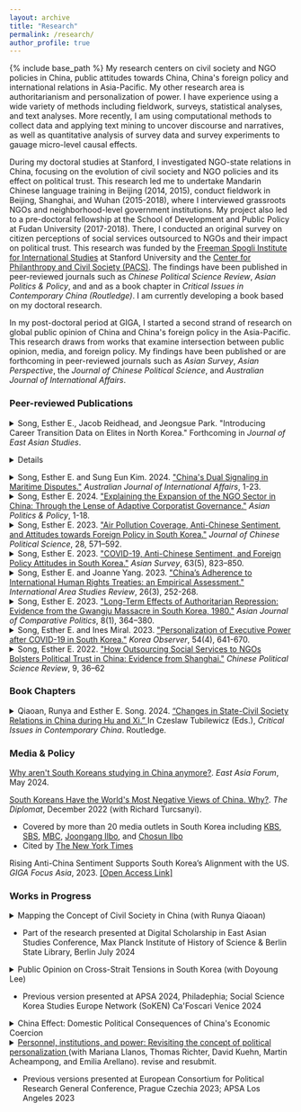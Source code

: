 ```yaml
---
layout: archive
title: "Research"
permalink: /research/
author_profile: true
---
```


{% include base_path %}
My research centers on civil society and NGO policies in China, public attitudes towards China, China's foreign policy and international relations in Asia-Pacific. My other research area is authoritarianism and personalization of power. I have experience using a wide variety of methods including fieldwork, surveys, statistical analyses, and text analyses. More recently, I am using computational methods to collect data and applying text mining to uncover discourse and narratives, as well as quantitative analysis of survey data and survey experiments to gauage micro-level causal effects.

During my doctoral studies at Stanford, I investigated NGO-state relations in China, focusing on the evolution of civil society and NGO policies and its effect on political trust. This research led me to undertake Mandarin Chinese language training in Beijing (2014, 2015), conduct fieldwork in Beijing, Shanghai, and Wuhan (2015-2018), where I interviewed grassroots NGOs and neighborhood-level government institutions. My project also led to a pre-doctoral fellowship at the School of Development and Public Policy at Fudan University (2017-2018). There, I conducted an original survey on citizen perceptions of social services outsourced to NGOs and their impact on political trust. This research was funded by the [Freeman Spogli Institute for International Studies](https://fsi.stanford.edu/) at Stanford University and the [Center for Philanthropy and Civil Society (PACS)](https://pacscenter.stanford.edu/). The findings have been published in peer-reviewed journals such as *Chinese Political Science Review*, *Asian Politics & Policy*, and and as a book chapter in *Critical Issues in Contemporary China (Routledge)*. I am currently developing a book based on my doctoral research.

In my post-doctoral period at GIGA, I started a second strand of research on global public opinion of China and China's foreign policy in the Asia-Pacific. This research draws from works that examine intersection between public opinion, media, and foreign policy. My findings have been published or are forthcoming in peer-reviewed journals such as *Asian Survey*, *Asian Perspective*, the *Journal of Chinese Political Science*, and *Australian Journal of International Affairs*.

### Peer-reviewed Publications

<details style="display:block; margin-bottom: 1em;"><summary>Song, Esther E., Jacob Reidhead, and Jeongsue Park. "Introducing Career Transition Data on Elites in North Korea." Forthcoming in <em>Journal of East Asian Studies</em>.</summary><br><p>We introduce a novel dataset mapping career transitions of 505 elites in North Korea. Despite ample attention to granular data on elites, there's a lack of comprehensive information spanning state, party, military, and parastatal sectors. Granular rank and position data enable tracing intra- and inter-institutional elite mobility, opening new research avenues on North Korean elite studies and leader-elite dynamics in personalist autocracies. Exploiting within-regime threat level variation during successions, we test hypotheses on dictators' use of intra- versus inter-institutional elite management. We conclude with implications for new research directions in North Korean studies and authoritarianism literature.</p>
<p>
- Previous versions presented at MPSA, Chicago; Stanford Network Forum, Stanford University; ECPR Prague 2023; All Souls College, Oxford University April 2024.</p></details>   

<details style="display:block; margin-bottom: 1em;><summary>Song, Esther E. "South Korea’s Narratives on China: Evidence from Elites, Masses, and Scholars." Forthcoming in <em>Asian Perspective.</em></summary><br><p>What are the narratives on China in South Korea since the normalization of two countries in 1992? Drawing from computational analysis of scholarly articles, op-eds, and polls, this paper presents a descriptive picture of narratives on China in South Korea put forward by different sectors of the society - the elites, masses, and the scholars. The finding shows that while scholarly narratives in South Korea towards China have remained balanced, within domestic politics the narrative towards China has become increasingly polarized in the post-2015 period. Factors contributing to this polarization include China’s hawkish response to South Korea’s foreign policy choices, most evidently demonstrated during the THAAD dispute. Other recent issues include the COVID-19 which has sparked debate at the elite level on whether weak enforcement of border controls towards travelers from China demonstrate lack of sovereignty and an overt pro-China attitude by then incumbent Moon administration.</p>
<p>
- Previous version presented at Helmut Schmidt Stiftung Conference on International China Narratives in Politics and Economics Since 1945, Hamburg Germany 2023.</p></details>   


<details style="display:inline"><summary>Song, Esther E. and Sung Eun Kim. 2024. <a href="https://www.tandfonline.com/doi/full/10.1080/10357718.2024.2394179" target="_blank">"China's Dual Signaling in Maritime Disputes."</a> <em>Australian Journal of International Affairs</em>, 1-23.</summary><br><p>How does China signal foreign policy intentions to domestic and international audience during territorial conflicts? While China can signal its resolve by provoking nationalism at home, doing so may risk appearing threatening to neighboring countries in the region. We argue that China resolves the dilemma by sending different types of messages to domestic and international audiences. Focusing on China’s maritime conflicts in the South China Sea and the East China Sea, we examine China’s narratives regarding the maritime disputes through the analysis of state-run media. Our findings from text mining and topic analyses of more than 31,000 state media reports from 2002 to 2021 suggest that China signals to the international audience on international cooperation emphasizing diplomatic and peaceful resolutions while relatively less in domestic media. The analyses have implications on how China signals foreign policy intentions amidst rising nationalism.</p>
<p>
- Previous version presented at 2023 APSA Los Angeles; GIGA Workshop on Foreign Policy 2023</p></details>   


<details style="display:inline"><summary>Song, Esther E. 2024. <a href="https://onlinelibrary.wiley.com/doi/10.1111/aspp.12752" target="_blank">"Explaining the Expansion of the NGO Sector in China: Through the Lense of Adaptive Corporatist Governance."</a> <em>Asian Politics & Policy</em>, 1-18.</summary><br><p>What explains the exponential growth of the number of NGOs in China during the recent decades? Moving beyond the extant literature that focuses on the strategic relationship between NGOs and the local state, this article argues that the growth can be also attributed to the central state which has focused on the promotion of different types of NGOs throughout time. The proactive role of the central state has become more conspicuous under Xi administration where the party-state plays a more active role in maneuvering the growth of a service-oriented third sector. This adaptive strategy has led to the counterintuitive phenomenon of an increase in institutional space for NGOs in authoritarian China, especially the social service-oriented NGOs in recent years. This article draws from theories of institutional change to explain the process through which the central state has expanded institutional space for NGOs throughout time.</p></details>    


<details style="display:inline"><summary>Song, Esther E. 2023. <a href="https://doi.org/10.1007/s11366-023-09849-z" target="_blank">"Air Pollution Coverage, Anti-Chinese Sentiment, and Attitudes towards Foreign Policy in South Korea."</a> <em>Journal of Chinese Political Science</em>, 28, 571–592.</summary><br><p>Air pollutants allegedly originating from China have become a thorny issue in South Korea. Despite a neutral view of the topic on the part of the South Korean government, recent public polls show a high correlation between the air pollution issue and negative sentiment toward China. How has the media reported on China regarding air pollutants in South Korea? What is the effect of media reports on air pollution on anti-Chinese sentiment and foreign policy attitudes? By examining news headlines and Twitter data in 2015 and 2018, this work finds that media reports blaming China for air pollution doubled during the 2015–2018 period. Discourse surrounding air pollution also shifted: negative sentiment directed at both the Chinese government and the Chinese people increased in 2018 compared to 2015. In addition, an original online survey experiment shows that China-blaming articles have a causal effect on increasing related resentment, particularly toward Chinese people, and that this effect is moderated by age group. Such articles have also had negative effects on foreign policy attitudes via increased anti-Chinese sentiment; greater hostility toward the Chinese people is found to have a causal effect on reduced support for strengthening relations with their country.</p>
<p>
- Working versions presented at 2019 APSA Washington D.C.<a href="https://apsa2019-apsa.ipostersessions.com/default.aspx?s=DF-1D-34-3D-64-33-21-12-B0-42-57-A1-87-AC-68-E1" target="_blank">[iPoster]</a>; GIGA Workshop on Foreign Policy 2022; Helmut Schmidt Stiftung Conference on International China Narratives in Politics and Economics Since 1945, Hamburg Germany 2023</p>
<p>
- Cited in <a href="https://eastasiaforum.org/2024/05/24/why-arent-south-koreans-studying-in-china-anymore/" target="_blank">East Asia Forum</a></p></details>  


<details style="display:inline">
  <summary>Song, Esther E. 2023. <a href="https://t.co/ulZlIiRwHZ" target="_blank">"COVID-19, Anti-Chinese Sentiment, and Foreign Policy Attitudes in South Korea."</a> <em>Asian Survey</em>, 63(5), 823–850.</summary>
  <br>
  <p>
    COVID-19 generated significant anti-Chinese sentiment in South Korea. Domestic elite-level narratives regarding China at the pandemic’s onset were highly polarized: conservative parties advocated border shutdowns, emphasizing China as originating the virus, while progressive parties warned that this would incite xenophobia. Did these narratives shape anti-Chinese sentiment, and what are their foreign policy effects? Using social media data, I show that despite the polarized narratives at the elite level, attitudes of both conservative and progressive voters became unfavorable toward China following COVID-19’s onset. Furthermore, statistical analyses of survey data show that this blame is strongly associated with negative perceptions of China. Although substantively not directly linked to foreign policy, blame of China is strongly associated with rejection of foreign policy alignment with China and a shift toward supporting alignment with the US. These results have implications for understanding public support of South Korea’s foreign policy amid US–China bifurcation.
  </p>
  <p>
    - Previous version presented at <a href="https://sinofon.cz/surveys/" target="blank_">Sinophone Borderlands: Global Views on China Conference, Palacky University</a>
  </p>
</details>


<details style="display:inline">
     <summary>Song, Esther E. and Joanne Yang. 2023. <a href="https://journals.sagepub.com/doi/10.1177/22338659231175830" target="blank_">"China’s Adherence to International Human Rights Treaties: an Empirical Assessment."</a> <em>International Area Studies Review</em>, 26(3), 252-268.</summary>
     <br>
     <p>
     Despite China's growing participation and accession to international human rights treaties, there exists a wide perception that China violates international human rights norms. When empirically assessing whether China adheres to international human rights norms outlined in international human rights law, we find that there is variation across treaties and across time—China shows relatively higher adherence to norms pertaining to gender equality, economic rights, social and cultural rights, compared to rights to freedom from torture. Improvements in adherence to gender equality, economic rights, social and cultural rights have shown relative improvement over time compared to rights to freedom from torture due to previous efforts to improve welfare under Hu-Wen administration (2002–2012). We additionally find that the variation in adherence across treaties stems from China's distinct human rights norms, which prioritize economic development and national sovereignty over indivisibility of human rights. Our findings contribute to furthering existing understanding of China's relationship with the international human rights regime.
     </p>
     <p>
- Cited by <a href="https://theconversation.com/how-to-encourage-china-to-become-a-law-abiding-member-of-the-rules-based-international-order-218223" target="blank_a">The Conversation</a>
</p>
</details>


<details style="display:inline"><summary>Song, Esther E. 2023. <a href="https://journals.sagepub.com/doi/epub/10.1177/20578911221147994" target="blank_">"Long-Term Effects of Authoritarian Repression: Evidence from the Gwangju Massacre in South Korea, 1980."</a> <em>Asian Journal of Comparative Politics</em>, 8(1), 364–380.</summary><br><p>What are the long-term effects of authoritarian repression on political trust in a post-democratization context? Using the Gwangju Massacre in South Korea as a case study, this article finds that indirect and direct experience of state-perpetrated violence of the critical-period cohort—who were aged 17–25 during the incident—can have long-term negative effects on trust levels towards the government. Difference-in-difference analysis of national survey data collected in 2008 and 2012 reveals that experience with violence has long-term negative consequences on government trust. Results are robust even when including significant covariates of institutional theories and cultural theories, such as interpersonal trust, evaluation of government performance, as well as satisfaction with the economy. Drawing from memory studies, this article argues that the effects are due to collective memory formed during the critical period.</p></details>


<details style="display:inline"><summary>Song, Esther E. and Ines Miral. 2023. <a href="https://scholar.kyobobook.co.kr/article/detail/4010068022214" target="_blank">"Personalization of Executive Power after COVID-19 in South Korea."</a> <em>Korea Observer</em>, 54(4), 641-670.</a></summary><br><p>How has COVID-19 affected the personalization of executive power in South Korea? To answer this question, we draw on the conceptual framework of personalization concerning democracies and autocracies. We find that, personalization attempts were made via mechanism of personnel management (e.g., the appointment of allies within the pandemic-response bureaucracy) and via mechanism violence which consists of enacting the Infectious Diseases Control and Prevention Act, which restricted the freedom of assembly of anti-government forces. However, personnel management was more pronounced than the mechanism of violence due to the role of administrative courts and the National Human Rights Commission, which prevented an outright ban of freedom of assembly. Under the Park administration, many personalization attempts were made but not fully realized due to the fragmented command chain within the pandemic bureaucracy. We discuss the prospects of continued personalization under the Yoon administration via personnel management in the pandemic bureaucracy.</p>
<p>
- Part of the research presented at Computational Social Science Workshop, Graduate School of International Studies, Ewha Womans University, Seoul South Korea October 2023
</p></details>


<details style="display:inline"><summary>Song, Esther E. 2022. <a href="https://link.springer.com/article/10.1007/s41111-021-00207-z" target="_blank">"How Outsourcing Social Services to NGOs Bolsters Political Trust in China: Evidence from Shanghai."</a> <em>Chinese Political Science Review</em>, 9, 36–62</summary><br><p>The Chinese Communist Party has recently acknowledged its attempts to bolster good governance by outsourcing public and social service functions to social organizations—non-profit organizations, either created by relevant government bureaus, developed through non-profit incubators, or voluntarily created civil society groups. Do these services gender political trust for the party-state? Using matching methods on an original survey data collected in communities in Shanghai, this article reveals two important findings. (1) Service efficacy—the internal belief that one can affect the content of the services show strong correlation with political trust and the relationship is stronger than that between service quality and political support. (2) There is strong evidence for credit transfer—whilst accountability for these services is attributed to grassroots actors and there is strong correlation between service efficacy and political support, political support increases only for the central government level. The results show how the new programs of social service outsourcing and incorporation of non-governmental organizations in service provision can increase support for the party-state.</p>
<p>
- Previous versions presented at 2019 MPSA Chicago; 2019 Bay Area Comparative Urban Politics Workshop, UC Berkeley; 2019 China Social Science Workshop, Stanford University
</p></details>

### Book Chapters

<details style="display:inline"><summary>Qiaoan, Runya and Esther E. Song. 2024. <a href="https://www.taylorfrancis.com/chapters/edit/10.4324/9781003227014-4/state-civil-society-relations-china-hu-jintao-xi-jinping-runya-qiaoan-esther-song?context=ubx&refId=457ddd66-47a6-4d74-8d98-0df445118c89" target="blank_">“Changes in State-Civil Society Relations in China during Hu and Xi.” </a>In Czeslaw Tubilewicz (Eds.), <em>Critical Issues in Contemporary China</em>. Routledge.</summary><br><p>This chapter traces Chinese official discourse and regulatory frameworks concerning civil society, scrutinizing their impact on the evolution of the Chinese third sector and their broader implications for China’s governance. The analysis unfolds over two distinct eras – the Hu Era (2002–2012) and the Xi Era (2013–present) – delving into how the Party-state strategically shapes the narrative and policies of civil society. The chapter incorporates a qualitative narrative analysis of Party publications and state documents and an examination of empirical case studies. The chapter not only sheds light on the adaptation of the Party-state to maintain control over the growing third sector but also unveils the nuanced interplay between official discourse and political practice. It also offers insights into the potential trajectory of China’s future civil society governance.</p></details>

### Media & Policy

[Why aren't South Koreans studying in China anymore?](https://eastasiaforum.org/2024/05/24/why-arent-south-koreans-studying-in-china-anymore/). *East Asia Forum*, May 2024.   

[South Koreans Have the World's Most Negative Views of China. Why?](https://thediplomat.com/2022/12/south-koreans-have-the-worlds-most-negative-views-of-china-why/). *The Diplomat*, December 2022 (with Richard Turcsanyi).
   * Covered by more than 20 media outlets in South Korea including [KBS](https://news.kbs.co.kr/news/view.do?ncd=6207159&ref=A), [SBS](https://news.sbs.co.kr/news/endPage.do?news_id=N1007024887&plink=ORI&cooper=NAVER), [MBC](https://imnews.imbc.com/replay/2022/nwtoday/article/6440097_35752.html), [Joongang Ilbo](https://www.joongang.co.kr/article/25129259), and [Chosun Ilbo](https://www.chosun.com/international/international_general/2022/12/28/NSJ6CQ37RNEM3JOVZWWAZDRAAI/?utm_source=naver&utm_medium=referral&utm_campaign=naver-news)
   * Cited by [The New York Times](https://www.nytimes.com/2023/04/10/opinion/south-korea-japan-china-relations.html)      

Rising Anti-China Sentiment Supports South Korea’s Alignment with the US. *GIGA Focus Asia*, 2023. [[Open Access Link]](https://www.giga-hamburg.de/en/publications/giga-focus/rising-anti-china-sentiment-supports-south-koreas-alignment-with-the-us)    

### Works in Progress

<details style="display:inline"><summary>Mapping the Concept of Civil Society in China (with Runya Qiaoan)</summary><br><p>Studies on civil society in China has suffered from a positivist bias where civil society is often conceptualized as the NGO sector. This conceptualization dismisses cultural and social contexts that distinguishes the how the concept of civil society is used and discussed in China. By leveraging a large corpus of text data and computational text analysis on scholarly articles on civil society in China from 2002 to 2021 and public discussions on the concept of civil society on online forums and social media, this article aims to uncover the major conceptual discussions on civil society in China and highlight how they differ from conceptualizations in western political thought.</p></details><ul><li><p>Part of the research presented at Digital Scholarship in East Asian Studies Conference, Max Planck Institute of History of Science & Berlin State Library, Berlin July 2024</p></li></ul>    

<details style="display:inline"><summary>Public Opinion on Cross-Strait Tensions in South Korea (with Doyoung Lee)</summary><br><p>South Korea has established a security alliance with the United States, yet its principal trading partner is China. This three-way association poses challenging foreign policy decisions for South Korea, particularly amid the backdrop of the intense rivalry between the United States and China. One of the dilemmas involves aligning with the U.S. and Taiwan concerning military tensions in the Taiwan Strait. This decision is not only shaped by national interests but also by domestic factors such as public sentiment. This article explores South Korean public attitudes toward the escalating tensions between the U.S. and China over Taiwan, aiming to provide insight into the factors influencing their preferences. The analysis relies on data from social media, news sources, and surveys.</p></details><ul><li><p>Previous version presented at APSA 2024, Philadephia; Social Science Korea Studies Europe Network (SoKEN) Ca'Foscari Venice 2024</p></li></ul>    

<details style="display:inline"><summary>China Effect: Domestic Political Consequences of China's Economic Coercion</summary></details>   

<details style="display:inline"><summary><a href="https://www.econstor.eu/bitstream/10419/281768/1/1878883526.pdf" target="_blank">Personnel, institutions, and power: Revisiting the concept of political personalization </a>(with Mariana Llanos, Thomas Richter, David Kuehn, Martin Acheampong, and Emilia Arellano). revise and resubmit.</summary></details><ul><li><p> Previous versions presented at European Consortium for Political Research General Conference, Prague Czechia 2023; APSA Los Angeles 2023</p></li></ul>
